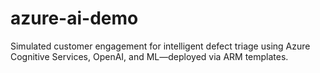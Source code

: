 # azure-ai-demo
Simulated customer engagement for intelligent defect triage using Azure Cognitive Services, OpenAI, and ML—deployed via ARM templates. 
